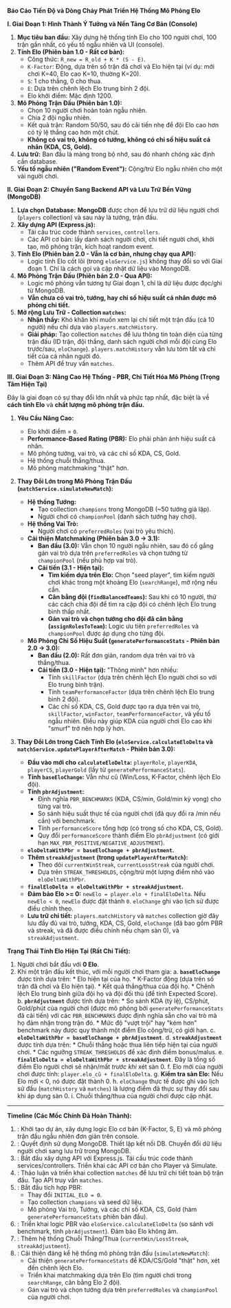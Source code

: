 
**Báo Cáo Tiến Độ và Dòng Chảy Phát Triển Hệ Thống Mô Phỏng Elo**

**I. Giai Đoạn 1: Hình Thành Ý Tưởng và Nền Tảng Cơ Bản (Console)**

1.  **Mục tiêu ban đầu:** Xây dựng hệ thống tính Elo cho 100 người chơi, 100 trận gần nhất, có yếu tố ngẫu nhiên và UI (console).
2.  **Tính Elo (Phiên bản 1.0 - Rất cơ bản):**
    *   Công thức: `R_new = R_old + K * (S - E)`.
    *   `K-Factor`: Động, dựa trên số trận đã chơi và Elo hiện tại (ví dụ: mới chơi K=40, Elo cao K=10, thường K=20).
    *   `S`: 1 cho thắng, 0 cho thua.
    *   `E`: Dựa trên chênh lệch Elo trung bình 2 đội.
    *   Elo khởi điểm: Mặc định 1200.
3.  **Mô Phỏng Trận Đấu (Phiên bản 1.0):**
    *   Chọn 10 người chơi hoàn toàn ngẫu nhiên.
    *   Chia 2 đội ngẫu nhiên.
    *   Kết quả trận: Random 50/50, sau đó cải tiến nhẹ để đội Elo cao hơn có tỷ lệ thắng cao hơn một chút.
    *   **Không có vai trò, không có tướng, không có chỉ số hiệu suất cá nhân (KDA, CS, Gold).**
4.  **Lưu trữ:** Ban đầu là mảng trong bộ nhớ, sau đó nhanh chóng xác định cần database.
5.  **Yếu tố ngẫu nhiên ("Random Event"):** Cộng/trừ Elo ngẫu nhiên cho một vài người chơi.

**II. Giai Đoạn 2: Chuyển Sang Backend API và Lưu Trữ Bền Vững (MongoDB)**

1.  **Lựa chọn Database:** **MongoDB** được chọn để lưu trữ dữ liệu người chơi (`players` collection) và sau này là tướng, trận đấu.
2.  **Xây dựng API (Express.js):**
    *   Tái cấu trúc code thành `services`, `controllers`.
    *   Các API cơ bản: lấy danh sách người chơi, chi tiết người chơi, khởi tạo, mô phỏng trận, kích hoạt random event.
3.  **Tính Elo (Phiên bản 2.0 - Vẫn là cơ bản, nhưng chạy qua API):**
    *   Logic tính Elo cốt lõi (trong `eloService.js`) không thay đổi so với Giai đoạn 1. Chỉ là cách gọi và cập nhật dữ liệu vào MongoDB.
4.  **Mô Phỏng Trận Đấu (Phiên bản 2.0 - Qua API):**
    *   Logic mô phỏng vẫn tương tự Giai đoạn 1, chỉ là dữ liệu được đọc/ghi từ MongoDB.
    *   **Vẫn chưa có vai trò, tướng, hay chỉ số hiệu suất cá nhân được mô phỏng chi tiết.**
5.  **Mở rộng Lưu Trữ - Collection `matches`:**
    *   **Nhận thấy:** Khó khăn khi muốn xem lại chi tiết một trận đấu (cả 10 người) nếu chỉ dựa vào `players.matchHistory`.
    *   **Giải pháp:** Tạo collection `matches` để lưu thông tin toàn diện của từng trận đấu (ID trận, đội thắng, danh sách người chơi mỗi đội cùng Elo trước/sau, `eloChange`). `players.matchHistory` vẫn lưu tóm tắt và chi tiết của cá nhân người đó.
    *   Thêm API để truy vấn `matches`.

**III. Giai Đoạn 3: Nâng Cao Hệ Thống - PBR, Chi Tiết Hóa Mô Phỏng (Trọng Tâm Hiện Tại)**

Đây là giai đoạn có sự thay đổi lớn nhất và phức tạp nhất, đặc biệt là về **cách tính Elo** và **chất lượng mô phỏng trận đấu.**

1.  **Yêu Cầu Nâng Cao:**
    *   Elo khởi điểm = `0`.
    *   **Performance-Based Rating (PBR):** Elo phải phản ánh hiệu suất cá nhân.
    *   Mô phỏng tướng, vai trò, và các chỉ số KDA, CS, Gold.
    *   Hệ thống chuỗi thắng/thua.
    *   Mô phỏng matchmaking "thật" hơn.

2.  **Thay Đổi Lớn trong Mô Phỏng Trận Đấu (`matchService.simulateNewMatch`):**
    *   **Hệ thống Tướng:**
        *   Tạo collection `champions` trong MongoDB (~50 tướng giả lập).
        *   Người chơi có `championPool` (danh sách tướng hay chơi).
    *   **Hệ thống Vai Trò:**
        *   Người chơi có `preferredRoles` (vai trò yêu thích).
    *   **Cải thiện Matchmaking (Phiên bản 3.0 -> 3.1):**
        *   **Ban đầu (3.0):** Vẫn chọn 10 người ngẫu nhiên, sau đó cố gắng gán vai trò dựa trên `preferredRoles` và chọn tướng từ `championPool` (nếu phù hợp vai trò).
        *   **Cải tiến (3.1 - Hiện tại):**
            *   **Tìm kiếm dựa trên Elo:** Chọn "seed player", tìm kiếm người chơi khác trong một khoảng Elo (`searchRange`), mở rộng nếu cần.
            *   **Cân bằng đội (`findBalancedTeams`):** Sau khi có 10 người, thử các cách chia đội để tìm ra cặp đội có chênh lệch Elo trung bình thấp nhất.
            *   **Gán vai trò và chọn tướng cho đội đã cân bằng (`assignRolesToTeam`):** Logic ưu tiên `preferredRoles` và `championPool` được áp dụng cho từng đội.
    *   **Mô Phỏng Chỉ Số Hiệu Suất (`generatePerformanceStats` - Phiên bản 2.0 -> 3.0):**
        *   **Ban đầu (2.0):** Rất đơn giản, random dựa trên vai trò và thắng/thua.
        *   **Cải tiến (3.0 - Hiện tại):** "Thông minh" hơn nhiều:
            *   Tính `skillFactor` (dựa trên chênh lệch Elo người chơi so với Elo trung bình trận).
            *   Tính `teamPerformanceFactor` (dựa trên chênh lệch Elo trung bình 2 đội).
            *   Các chỉ số KDA, CS, Gold được tạo ra dựa trên vai trò, `skillFactor`, `winFactor`, `teamPerformanceFactor`, và yếu tố ngẫu nhiên. Điều này giúp KDA của người chơi Elo cao khi "smurf" trở nên hợp lý hơn.

3.  **Thay Đổi Lớn trong Cách Tính Elo (`eloService.calculateEloDelta` và `matchService.updatePlayerAfterMatch` - Phiên bản 3.0):**
    *   **Đầu vào mới cho `calculateEloDelta`:** `playerRole`, `playerKDA`, `playerCS`, `playerGold` (lấy từ `generatePerformanceStats`).
    *   **Tính `baseEloChange`:** Vẫn như cũ (Win/Loss, K-Factor, chênh lệch Elo đội).
    *   **Tính `pbrAdjustment`:**
        *   Định nghĩa `PBR_BENCHMARKS` (KDA, CS/min, Gold/min kỳ vọng) cho từng vai trò.
        *   So sánh hiệu suất thực tế của người chơi (đã quy đổi ra /min nếu cần) với benchmark.
        *   Tính `performanceScore` tổng hợp (có trọng số cho KDA, CS, Gold).
        *   Quy đổi `performanceScore` thành điểm Elo `pbrAdjustment` (có giới hạn `MAX_PBR_POSITIVE/NEGATIVE_ADJUSTMENT`).
    *   **`eloDeltaWithPbr = baseEloChange + pbrAdjustment`.**
    *   **Thêm `streakAdjustment` (trong `updatePlayerAfterMatch`):**
        *   Theo dõi `currentWinStreak`, `currentLossStreak` của người chơi.
        *   Dựa trên `STREAK_THRESHOLDS`, cộng/trừ một lượng điểm nhỏ vào `eloDeltaWithPbr`.
    *   **`finalEloDelta = eloDeltaWithPbr + streakAdjustment`.**
    *   **Đảm bảo Elo >= 0:** `newElo = player.elo + finalEloDelta`. Nếu `newElo < 0`, `newElo` được đặt thành `0`. `eloChange` ghi vào lịch sử được điều chỉnh theo.
    *   **Lưu trữ chi tiết:** `players.matchHistory` và `matches` collection giờ đây lưu đầy đủ vai trò, tướng, KDA, CS, Gold, `eloChange` (đã bao gồm PBR và streak, và đã được điều chỉnh nếu chạm sàn 0), và `streakAdjustment`.

**Trạng Thái Tính Elo Hiện Tại (Rất Chi Tiết):**

1.  Người chơi bắt đầu với **0 Elo**.
2.  Khi một trận đấu kết thúc, với mỗi người chơi tham gia:
    a.  **`baseEloChange`** được tính dựa trên:
        *   Elo hiện tại của họ.
        *   K-Factor động (dựa trên số trận đã chơi và Elo hiện tại).
        *   Kết quả thắng/thua của đội họ.
        *   Chênh lệch Elo trung bình giữa đội họ và đội đối thủ (để tính Expected Score).
    b.  **`pbrAdjustment`** được tính dựa trên:
        *   So sánh KDA (tỷ lệ), CS/phút, Gold/phút của người chơi (được mô phỏng bởi `generatePerformanceStats` đã cải tiến) với các `PBR_BENCHMARKS` được định nghĩa sẵn cho vai trò mà họ đảm nhận trong trận đó.
        *   Mức độ "vượt trội" hay "kém hơn" benchmark này được quy thành một điểm Elo cộng/trừ, có giới hạn.
    c.  **`eloDeltaWithPbr = baseEloChange + pbrAdjustment`**.
    d.  **`streakAdjustment`** được tính dựa trên:
        *   Chuỗi thắng hoặc thua liên tiếp hiện tại của người chơi.
        *   Các ngưỡng `STREAK_THRESHOLDS` để xác định điểm bonus/malus.
    e.  **`finalEloDelta = eloDeltaWithPbr + streakAdjustment`**. Đây là tổng số điểm Elo người chơi sẽ nhận/mất *trước khi* xét sàn 0.
    f.  Elo mới của người chơi được tính: `player.elo_cũ + finalEloDelta`.
    g.  **Kiểm tra sàn Elo:** Nếu Elo mới < 0, nó được đặt thành 0.
    h.  `eloChange` thực tế được ghi vào lịch sử đấu (`matchHistory` và `matches`) là lượng điểm đã thực sự thay đổi sau khi áp dụng sàn 0.
    i.  Chuỗi thắng/thua của người chơi được cập nhật.

---

**Timeline (Các Mốc Chính Đã Hoàn Thành):**

1.  : Khởi tạo dự án, xây dựng logic Elo cơ bản (K-Factor, S, E) và mô phỏng trận đấu ngẫu nhiên đơn giản trên console.
2. : Quyết định sử dụng MongoDB. Thiết lập kết nối DB. Chuyển đổi dữ liệu người chơi sang lưu trữ trong MongoDB.
3.  : Bắt đầu xây dựng API với Express.js. Tái cấu trúc code thành services/controllers. Triển khai các API cơ bản cho Player và Simulate.
4.  : Thảo luận và triển khai collection `matches` để lưu trữ chi tiết toàn bộ trận đấu. Tạo API truy vấn `matches`.
5. : Bắt đầu tích hợp PBR:
    *   Thay đổi `INITIAL_ELO = 0`.
    *   Tạo collection `champions` và seed dữ liệu.
    *   Mô phỏng Vai trò, Tướng, và các chỉ số KDA, CS, Gold (hàm `generatePerformanceStats` phiên bản đầu).
6.  : Triển khai logic PBR vào `eloService.calculateEloDelta` (so sánh với benchmark, tính `pbrAdjustment`). Đảm bảo Elo không âm.
7.  : Thêm hệ thống Chuỗi Thắng/Thua (`currentWin/LossStreak`, `streakAdjustment`).
8.  : Cải thiện đáng kể hệ thống mô phỏng trận đấu (`simulateNewMatch`):
    *   Cải thiện `generatePerformanceStats` để KDA/CS/Gold "thật" hơn, xét đến chênh lệch Elo.
    *   Triển khai matchmaking dựa trên Elo (tìm người chơi trong `searchRange`, cân bằng Elo 2 đội).
    *   Gán vai trò và chọn tướng dựa trên `preferredRoles` và `championPool` của người chơi.

